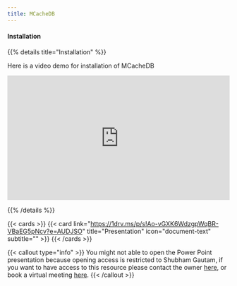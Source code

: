 ```yaml
---
title: MCacheDB
---
```


#### Installation

{{% details title="Installation"  %}}

Here is a video demo for installation of MCacheDB

<div style="position: relative; padding-bottom: 56.25%; height: 0; overflow: hidden;">
  <iframe allow="accelerometer; autoplay; clipboard-write; encrypted-media; gyroscope; picture-in-picture; web-share" allowfullscreen="allowfullscreen" loading="eager" referrerpolicy="strict-origin-when-cross-origin" src="https://www.youtube.com/embed/uS1eOn6yguE?autoplay=0&controls=1&end=0&loop=0&mute=0&start=0" style="position: absolute; top: 0; left: 0; width: 100%; height: 100%; border:0;" title="YouTube video"
  ></iframe>
</div>

{{% /details %}}



{{< cards >}}
  {{< card link="https://1drv.ms/p/s!Ao-vGXK6WdzgpWqBR-VBaEG5pNcv?e=AUDJSO" title="Presentation" icon="document-text" subtitle="" >}}
{{< /cards >}}

{{< callout type="info" >}}
  You might not able to open the Power Point presentation because opening access is restricted to Shubham Gautam, if you want to have access to this resource please contact the owner <a href="/about-me">here</a>, or book a virtual meeting <a href="https://calendly.com/skgautam393/30min">here</a>.
{{< /callout >}}